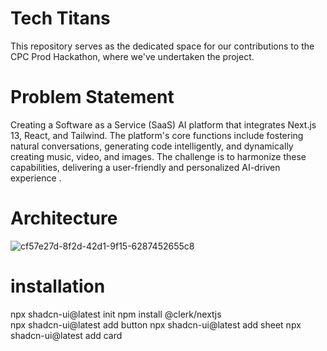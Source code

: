# Tech Titans
This repository serves as the dedicated space for our contributions to the CPC Prod Hackathon, where we've undertaken the project.

# Problem Statement
Creating a Software as a Service (SaaS) AI platform that integrates Next.js 13, React, and Tailwind. The platform's core functions include fostering natural conversations, generating code intelligently, and dynamically creating music, video, and images. The challenge is to harmonize these capabilities, delivering a user-friendly and personalized AI-driven experience .

# Architecture
![cf57e27d-8f2d-42d1-9f15-6287452655c8](https://github.com/vaibhavmehrotraa/techTitans/assets/92322867/94a7e829-12c2-4dad-ad8b-dbc84ab89bab)


# installation
npx shadcn-ui@latest init
npm install @clerk/nextjs      
npx shadcn-ui@latest add button
npx shadcn-ui@latest add sheet
npx shadcn-ui@latest add card

